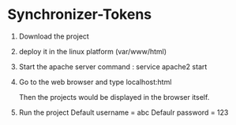 # Synchronizer-Tokens

1) Download the project

2) deploy it in the linux platform (var/www/html)

3) Start the apache server 
	command : service apache2 start

4) Go to the web browser and type localhost:html

   Then the projects would be displayed in the browser itself.

5) Run the project
	Default username = abc
	Defaulr password = 123
